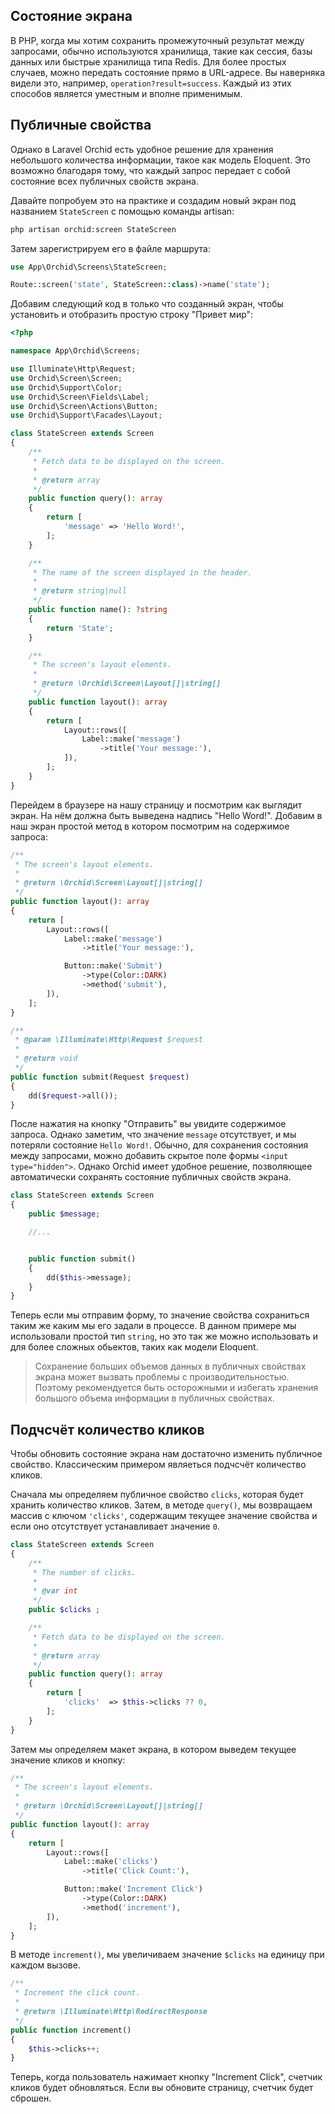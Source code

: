 ## Состояние экрана

В PHP, когда мы хотим сохранить промежуточный результат между запросами, обычно используются хранилища, такие как сессия, базы данных или быстрые хранилища типа Redis.
Для более простых случаев, можно передать состояние прямо в URL-адресе. Вы наверняка видели это, например, `operation?result=success`.
Каждый из этих способов является уместным и вполне применимым.

## Публичные свойства

Однако в Laravel Orchid есть удобное решение для хранения небольшого количества информации, такое как модель Eloquent.
Это возможно благодаря тому, что каждый запрос передает с собой состояние всех публичных свойств экрана.

Давайте попробуем это на практике и создадим новый экран под названием `StateScreen` с помощью команды artisan:

```bash
php artisan orchid:screen StateScreen
```

Затем зарегистрируем его в файле маршрута:

```php
use App\Orchid\Screens\StateScreen;

Route::screen('state', StateScreen::class)->name('state');
```

Добавим следующий код в только что созданный экран, чтобы установить и отобразить простую строку "Привет мир":

```php
<?php

namespace App\Orchid\Screens;

use Illuminate\Http\Request;
use Orchid\Screen\Screen;
use Orchid\Support\Color;
use Orchid\Screen\Fields\Label;
use Orchid\Screen\Actions\Button;
use Orchid\Support\Facades\Layout;

class StateScreen extends Screen
{
    /**
     * Fetch data to be displayed on the screen.
     *
     * @return array
     */
    public function query(): array
    {
        return [
            'message' => 'Hello Word!',
        ];
    }

    /**
     * The name of the screen displayed in the header.
     *
     * @return string|null
     */
    public function name(): ?string
    {
        return 'State';
    }

    /**
     * The screen's layout elements.
     *
     * @return \Orchid\Screen\Layout[]|string[]
     */
    public function layout(): array
    {
        return [
            Layout::rows([
                Label::make('message')
                    ->title('Your message:'),
            ]),
        ];
    }
}
```

Перейдем в браузере на нашу страницу и посмотрим как выглядит экран. На нём должна быть выведена надпись "Hello Word!". 
Добавим в наш экран простой метод в котором посмотрим на содержимое запроса:

```php
/**
 * The screen's layout elements.
 *
 * @return \Orchid\Screen\Layout[]|string[]
 */
public function layout(): array
{
    return [
        Layout::rows([
            Label::make('message')
                ->title('Your message:'),

            Button::make('Submit')
                ->type(Color::DARK)
                ->method('submit'),
        ]),
    ];
}

/**
 * @param \Illuminate\Http\Request $request
 *
 * @return void
 */
public function submit(Request $request)
{
    dd($request->all());
}
```


После нажатия на кнопку "Отправить" вы увидите содержимое запроса. Однако заметим, что значение `message` отсутствует, и мы потеряли состояние `Hello Word!`. 
Обычно, для сохранения состояния между запросами, можно добавить скрытое поле формы `<input type="hidden">`.
Однако Orchid имеет удобное решение, позволяющее автоматически сохранять состояние публичных свойств экрана.


```php
class StateScreen extends Screen
{
    public $message;

    //...


    public function submit()
    {
        dd($this->message);
    }
}

```

Теперь если мы отправим форму, то значение свойства сохраниться таким же каким мы его задали в процессе. 
В данном примере мы использовали простой тип `string`, но это так же можно использовать и для более сложных обьектов, таких как модели Eloquent.

> Сохранение больших объемов данных в публичных свойствах экрана может вызвать проблемы с производительностью. Поэтому рекомендуется быть осторожными и избегать хранения большого объема информации в публичных свойствах.

## Подчсчёт количество кликов 

Чтобы обновить состояние экрана нам достаточно изменить публичное свойство. Классическим примером являеться подчсчёт количество кликов.


Сначала мы определяем публичное свойство `clicks`, которая будет хранить количество кликов.
Затем, в методе `query()`, мы возвращаем массив с ключом `'clicks'`, содержащим текущее значение свойства и если оно отсутствует устанавливает значение `0`.

```php
class StateScreen extends Screen
{
    /**
     * The number of clicks.
     *
     * @var int
     */
    public $clicks ;

    /**
     * Fetch data to be displayed on the screen.
     *
     * @return array
     */
    public function query(): array
    {
        return [
            'clicks'  => $this->clicks ?? 0,
        ];
    }
}
```

Затем мы определяем макет экрана, в котором выведем текущее значение кликов и кнопку:

```php
/**
 * The screen's layout elements.
 *
 * @return \Orchid\Screen\Layout[]|string[]
 */
public function layout(): array
{
    return [
        Layout::rows([
            Label::make('clicks')
                ->title('Click Count:'),

            Button::make('Increment Click')
                ->type(Color::DARK)
                ->method('increment'),
        ]),
    ];
}
```

В методе `increment()`, мы увеличиваем значение `$clicks` на единицу при каждом вызове.

```php
/**
 * Increment the click count.
 *
 * @return \Illuminate\Http\RedirectResponse
 */
public function increment()
{
    $this->clicks++;
}
```

Теперь, когда пользователь нажимает кнопку  "Increment Click", счетчик кликов будет обновляться.
Если вы обновите страницу, счетчик будет сброшен.
